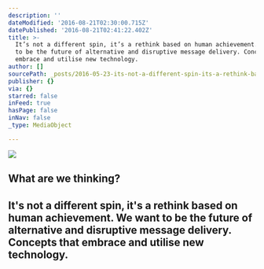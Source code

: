 ```yaml
---
description: ''
dateModified: '2016-08-21T02:30:00.715Z'
datePublished: '2016-08-21T02:41:22.402Z'
title: >-
  It’s not a different spin, it’s a rethink based on human achievement. We want
  to be the future of alternative and disruptive message delivery. Concepts that
  embrace and utilise new technology.
author: []
sourcePath: _posts/2016-05-23-its-not-a-different-spin-its-a-rethink-based-on-human-ach.md
publisher: {}
via: {}
starred: false
inFeed: true
hasPage: false
inNav: false
_type: MediaObject

---
```

<article style=""><img src="https://the-grid-user-content.s3-us-west-2.amazonaws.com/68d97293-cdee-4bdf-95af-2e3439eb3aed.jpg" /><h1>What are we thinking?</h1></article>

## It's not a different spin, it's a rethink based on human achievement. We want to be the future of alternative and disruptive message delivery. Concepts that embrace and utilise new technology.